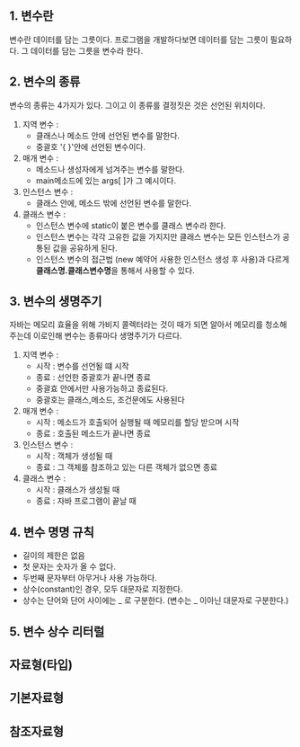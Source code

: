 ## 1. 변수란
변수란 데이터를 담는 그릇이다.
프로그램을 개발하다보면 데이터를 담는 그릇이 필요하다. 그 데이터를 담는 그릇을 변수라 한다. 

## 2. 변수의 종류
변수의 종류는 4가지가 있다.
그이고 이 종류를 결정짓은 것은 선언된 위치이다. 

1. 지역 변수 : 
	- 클래스나 메소드 안에 선언된 변수를 말한다. 
	- 중괄호 '{ }'안에 선언된 변수이다.
2. 매개 변수 :
	- 메소드나 생성자에게 넘겨주는 변수를 말한다.
	- main메소드에 있는 args[ ]가 그 예시이다.
3. 인스턴스 변수 :
	- 클래스 안에, 메소드 밖에 선언된 변수를 말한다.
4. 클래스 변수 : 
	 -  인스턴스 변수에 static이 붙은 변수를 클래스 변수라 한다. 
	 -  인스턴스 변수는 각각 고유한 값을 가지지만 클래스 변수는 모든 인스턴스가 공통된 값을 공유하게 된다. 
	 - 인스턴스 변수의 접근법 (new 예약어 사용한 인스턴스 생성 후 사용)과 다르게 **클래스명.클래스변수명**을 통해서 사용할 수 있다.	

## 3.  변수의 생명주기
자바는 메모리 효율을 위해 가비지 콜렉터라는 것이 때가 되면 알아서 메모리를 청소해 주는데 이로인해 변수는 종류마다 생명주기가 다르다. 
1. 지역 변수 : 
	- 시작 : 변수를 선언될 떄 시작 
	- 종료 : 선언한 중괄호가 끝나면 종료 
	- 중괄효 안에서만 사용가능하고 종료된다. 
	- 중괄호는 클래스,메소드, 조건문에도 사용된다
2. 매개 변수 : 
	- 시작 : 메소드가 호출되어 실행될 때 메모리를 할당 받으며 시작
	- 종료 : 호출된 메소드가 끝나면 종료
3. 인스턴스 변수 : 
	- 시작 : 객체가 생성될 때
	- 종료 : 그 객체를 참조하고 있는 다른 객체가 없으면 종료
4. 클래스 변수 : 
	- 시작 : 클래스가 생성될 때 
	- 종료 : 자바 프로그램이 끝날 때
## 4. 변수 명명 규칙
- 길이의 제한은 없음
- 첫 문자는 숫자가 올 수 없다.
- 두번째 문자부터 아무거나 사용 가능하다.
- 상수(constant)인 경우, 모두 대문자로 지정한다. 
- 상수는 단어와 단어 사이에는 _ 로 구분한다. (변수는 _ 이아닌 대문자로 구분한다.)

## 5.  변수 상수 리터럴 

## 자료형(타입)


## 기본자료형

## 참조자료형

